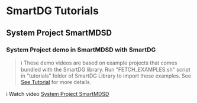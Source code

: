 # SmartDG Tutorials
## System Project SmartMDSD

### System Project demo in SmartMDSD with SmartDG

> :information_source: These demo videos are based on example projects that comes bundled with the SmartDG library. Run "FETCH_EXAMPLES.sh" script in "tutorials" folder of SmartDG Library to import these examples. See [See Tutorial](../01_02_Installing_SmartDG_Library/README.md) for more details.

:information_source: Watch video [System Project SmartMDSD](System_Project_SmartMDSD_A.mp4)


